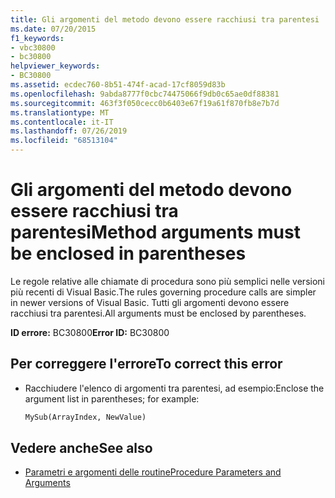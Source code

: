```yaml
---
title: Gli argomenti del metodo devono essere racchiusi tra parentesi
ms.date: 07/20/2015
f1_keywords:
- vbc30800
- bc30800
helpviewer_keywords:
- BC30800
ms.assetid: ecdec760-8b51-474f-acad-17cf8059d83b
ms.openlocfilehash: 9abda8777f0cbc74475066f9db0c65ae0df88381
ms.sourcegitcommit: 463f3f050cecc0b6403e67f19a61f870fb8e7b7d
ms.translationtype: MT
ms.contentlocale: it-IT
ms.lasthandoff: 07/26/2019
ms.locfileid: "68513104"
---
```

# <a name="method-arguments-must-be-enclosed-in-parentheses"></a><span data-ttu-id="af4e0-102">Gli argomenti del metodo devono essere racchiusi tra parentesi</span><span class="sxs-lookup"><span data-stu-id="af4e0-102">Method arguments must be enclosed in parentheses</span></span>

<span data-ttu-id="af4e0-103">Le regole relative alle chiamate di procedura sono più semplici nelle versioni più recenti di Visual Basic.</span><span class="sxs-lookup"><span data-stu-id="af4e0-103">The rules governing procedure calls are simpler in newer versions of Visual Basic.</span></span> <span data-ttu-id="af4e0-104">Tutti gli argomenti devono essere racchiusi tra parentesi.</span><span class="sxs-lookup"><span data-stu-id="af4e0-104">All arguments must be enclosed by parentheses.</span></span>

<span data-ttu-id="af4e0-105">**ID errore:** BC30800</span><span class="sxs-lookup"><span data-stu-id="af4e0-105">**Error ID:** BC30800</span></span>

## <a name="to-correct-this-error"></a><span data-ttu-id="af4e0-106">Per correggere l'errore</span><span class="sxs-lookup"><span data-stu-id="af4e0-106">To correct this error</span></span>

- <span data-ttu-id="af4e0-107">Racchiudere l'elenco di argomenti tra parentesi, ad esempio:</span><span class="sxs-lookup"><span data-stu-id="af4e0-107">Enclose the argument list in parentheses; for example:</span></span>

  ```vb
  MySub(ArrayIndex, NewValue)
  ```

## <a name="see-also"></a><span data-ttu-id="af4e0-108">Vedere anche</span><span class="sxs-lookup"><span data-stu-id="af4e0-108">See also</span></span>

- [<span data-ttu-id="af4e0-109">Parametri e argomenti delle routine</span><span class="sxs-lookup"><span data-stu-id="af4e0-109">Procedure Parameters and Arguments</span></span>](../../visual-basic/programming-guide/language-features/procedures/procedure-parameters-and-arguments.md)
